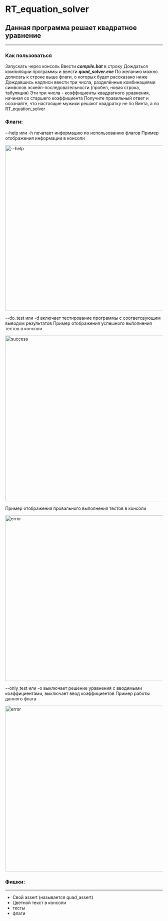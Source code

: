 # RT_equation_solver
## Данная программа решает квадратное уравнение
-----------
### Как пользоваться
Запускать через консоль
Ввести ***compile.bat*** в строку
Дождаться компиляции программы и ввести ***quad_solver.exe***
По желанию можно дописать к строке выше флаги, о которых будет рассказано ниже
Дождавшись надписи ввести три числа, разделённые комбинациями символов эскейп-последовательности (пробел, новая строка, табуляция)
Эти три числа - коэффициенты квадратного уравнения, начиная со старшего коэффициента
Получите правильный ответ и осознайте, что настоящие мужики решают квадратку не по Виета, а по RT_equation_solver
### Флаги:
--help или -h печатает информацию по использованию флагов
Пример отображения информации в консоли

<img width="530" alt="--help" src="https://github.com/user-attachments/assets/34d9fbbb-5b30-4fe9-b353-edf52ee5dc8f">

--do_test или -d включает тестирование программы с соответсвующим выводом результатов
Пример отображения успешного выполнения тестов в консоли

<img width="530" alt="success" src="https://github.com/user-attachments/assets/5d518d6f-65b2-441d-8a89-f8f7d7ad39af">

Пример отображения провального выполнения тестов в консоли

<img width="530" alt="error" src="https://github.com/user-attachments/assets/f5d2cffc-5dd3-4743-abe8-f189aba206ec">

--only_test или -o выключает решение уравнения с вводимыми коэффициентами, выключает ввод коэффициентов
Пример работы данного флага

<img width="530" alt="error" src="https://github.com/user-attachments/assets/d6446f1b-3444-400b-a3c7-73a2ff0a66f5">

### Фишки:
-----------
- Свой assert (называется quad_assert)
- Цветной текст в консоли
- тесты
- флаги